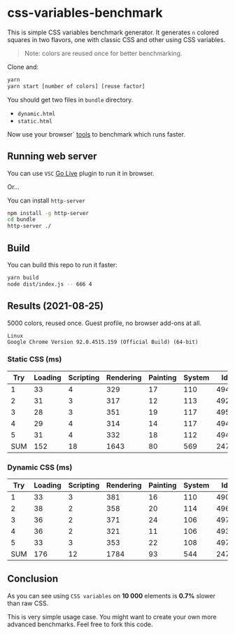 # css-variables-benchmark

This is simple CSS variables benchmark generator. It generates `n` colored squares in two flavors, one with classic CSS and other using CSS variables. 

> Note: colors are reused once for better benchmarking.

Clone and:

```bash
yarn 
yarn start [number of colors] [reuse factor]
```

You should get two files in `bundle` directory.

* `dynamic.html`
* `static.html`

Now use your browser` [tools](https://developer.chrome.com/docs/devtools/evaluate-performance/) to benchmark which runs faster.

## Running web server

You can use `VSC` [Go Live](https://marketplace.visualstudio.com/items?itemName=ritwickdey.LiveServer) plugin to run it in browser.

Or...

You can install `http-server`

```bash
npm install -g http-server
cd bundle
http-server ./
```

## Build

You can build this repo to run it faster:

```bash
yarn build
node dist/index.js -- 666 4
```

## Results (2021-08-25)

5000 colors, reused once. Guest profile, no browser add-ons at all. 

```
Linux 
Google Chrome Version 92.0.4515.159 (Official Build) (64-bit)
```

### Static CSS (ms)

| Try | Loading | Scripting | Rendering | Painting | System | Idle  | Total |
| --- | ------- | --------- | --------- | -------- | ------ | ----- | ----- |
| 1   | 33      | 4         | 329       | 17       | 110    | 4948  | 5441  |
| 2   | 31      | 3         | 317       | 12       | 113    | 4928  | 5404  |
| 3   | 28      | 3         | 351       | 19       | 117    | 4950  | 5468  |
| 4   | 29      | 4         | 314       | 14       | 117    | 4943  | 5421  |
| 5   | 31      | 4         | 332       | 18       | 112    | 4944  | 5441  |
| SUM | 152     | 18        | 1643      | 80       | 569    | 24713 | 27175 |

### Dynamic CSS (ms)

| Try | Loading | Scripting | Rendering | Painting | System | Idle  | Total |
| --- | ------- | --------- | --------- | -------- | ------ | ----- | ----- |
| 1   | 33      | 3         | 381       | 16       | 110    | 4906  | 5449  |
| 2   | 38      | 2         | 358       | 20       | 114    | 4962  | 5494  |
| 3   | 36      | 2         | 371       | 24       | 106    | 4978  | 5517  |
| 4   | 36      | 2         | 321       | 11       | 106    | 4934  | 5410  |
| 5   | 33      | 3         | 353       | 22       | 108    | 4977  | 5496  |
| SUM | 176     | 12        | 1784      | 93       | 544    | 24757 | 27366 |


## Conclusion

As you can see using `CSS variables` on **10 000** elements is **0.7%** slower than raw CSS.

This is very simple usage case. You might want to create your own more advanced benchmarks. Feel free to fork this code.
